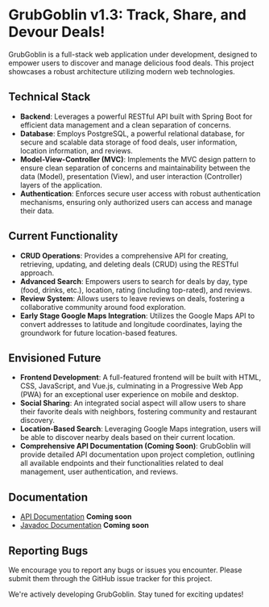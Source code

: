 # GrubGoblin v1.3: Track, Share, and Devour Deals!

GrubGoblin is a full-stack web application under development, designed to empower users to discover and manage delicious food deals. This project showcases a robust architecture utilizing modern web technologies.

## Technical Stack

- **Backend**: Leverages a powerful RESTful API built with Spring Boot for efficient data management and a clean separation of concerns. 
- **Database**: Employs PostgreSQL, a powerful relational database, for secure and scalable data storage of food deals, user information, location information, and reviews.
- **Model-View-Controller (MVC)**: Implements the MVC design pattern to ensure clean separation of concerns and maintainability between the data (Model), presentation (View), and user interaction (Controller) layers of the application.
- **Authentication**: Enforces secure user access with robust authentication mechanisms, ensuring only authorized users can access and manage their data.

## Current Functionality

- **CRUD Operations**: Provides a comprehensive API for creating, retrieving, updating, and deleting deals (CRUD) using the RESTful approach.
- **Advanced Search**: Empowers users to search for deals by day, type (food, drinks, etc.), location, rating (including top-rated), and reviews.
- **Review System**: Allows users to leave reviews on deals, fostering a collaborative community around food exploration.
- **Early Stage Google Maps Integration**: Utilizes the Google Maps API to convert addresses to latitude and longitude coordinates, laying the groundwork for future location-based features.

## Envisioned Future

- **Frontend Development**: A full-featured frontend will be built with HTML, CSS, JavaScript, and Vue.js, culminating in a Progressive Web App (PWA) for an exceptional user experience on mobile and desktop.
- **Social Sharing**: An integrated social aspect will allow users to share their favorite deals with neighbors, fostering community and restaurant discovery.
- **Location-Based Search**: Leveraging Google Maps integration, users will be able to discover nearby deals based on their current location.
- **Comprehensive API Documentation (Coming Soon)**: GrubGoblin will provide detailed API documentation upon project completion, outlining all available endpoints and their functionalities related to deal management, user authentication, and reviews.


## Documentation

- [API Documentation](./target/site/docs/api) **Coming soon**
- [Javadoc Documentation](./path/to/javadoc/docs) **Coming soon**


## Reporting Bugs

We encourage you to report any bugs or issues you encounter. Please submit them through the GitHub issue tracker for this project.

We're actively developing GrubGoblin. Stay tuned for exciting updates!

